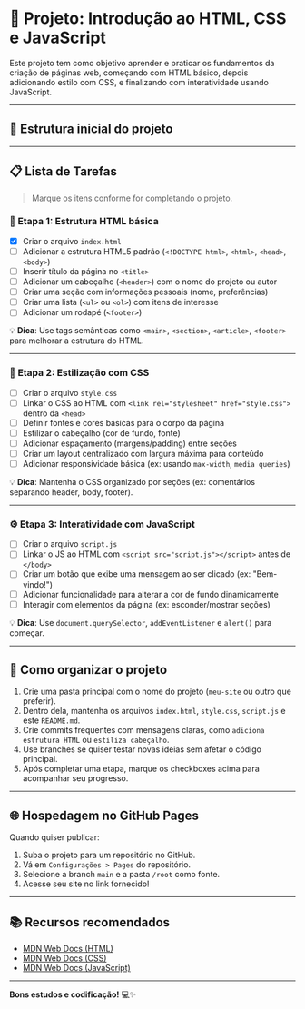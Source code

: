 # 🚀 Projeto: Introdução ao HTML, CSS e JavaScript

Este projeto tem como objetivo aprender e praticar os fundamentos da criação de páginas web, começando com HTML básico, depois adicionando estilo com CSS, e finalizando com interatividade usando JavaScript.

---

## 📁 Estrutura inicial do projeto

---

## 📋 Lista de Tarefas

> Marque os itens conforme for completando o projeto.

### 🧱 Etapa 1: Estrutura HTML básica

- [X] Criar o arquivo `index.html`
- [ ] Adicionar a estrutura HTML5 padrão (`<!DOCTYPE html>`, `<html>`, `<head>`, `<body>`)
- [ ] Inserir título da página no `<title>`
- [ ] Adicionar um cabeçalho (`<header>`) com o nome do projeto ou autor
- [ ] Criar uma seção com informações pessoais (nome, preferências)
- [ ] Criar uma lista (`<ul>` ou `<ol>`) com itens de interesse
- [ ] Adicionar um rodapé (`<footer>`)

💡 **Dica**: Use tags semânticas como `<main>`, `<section>`, `<article>`, `<footer>` para melhorar a estrutura do HTML.

---

### 🎨 Etapa 2: Estilização com CSS

- [ ] Criar o arquivo `style.css`
- [ ] Linkar o CSS ao HTML com `<link rel="stylesheet" href="style.css">` dentro da `<head>`
- [ ] Definir fontes e cores básicas para o corpo da página
- [ ] Estilizar o cabeçalho (cor de fundo, fonte)
- [ ] Adicionar espaçamento (margens/padding) entre seções
- [ ] Criar um layout centralizado com largura máxima para conteúdo
- [ ] Adicionar responsividade básica (ex: usando `max-width`, `media queries`)

💡 **Dica**: Mantenha o CSS organizado por seções (ex: comentários separando header, body, footer).

---

### ⚙️ Etapa 3: Interatividade com JavaScript

- [ ] Criar o arquivo `script.js`
- [ ] Linkar o JS ao HTML com `<script src="script.js"></script>` antes de `</body>`
- [ ] Criar um botão que exibe uma mensagem ao ser clicado (ex: "Bem-vindo!")
- [ ] Adicionar funcionalidade para alterar a cor de fundo dinamicamente
- [ ] Interagir com elementos da página (ex: esconder/mostrar seções)

💡 **Dica**: Use `document.querySelector`, `addEventListener` e `alert()` para começar.

---

## 🧭 Como organizar o projeto

1. Crie uma pasta principal com o nome do projeto (`meu-site` ou outro que preferir).
2. Dentro dela, mantenha os arquivos `index.html`, `style.css`, `script.js` e este `README.md`.
3. Crie commits frequentes com mensagens claras, como `adiciona estrutura HTML` ou `estiliza cabeçalho`.
4. Use branches se quiser testar novas ideias sem afetar o código principal.
5. Após completar uma etapa, marque os checkboxes acima para acompanhar seu progresso.

---

## 🌐 Hospedagem no GitHub Pages

Quando quiser publicar:

1. Suba o projeto para um repositório no GitHub.
2. Vá em `Configurações > Pages` do repositório.
3. Selecione a branch `main` e a pasta `/root` como fonte.
4. Acesse seu site no link fornecido!

---

## 📚 Recursos recomendados

- [MDN Web Docs (HTML)](https://developer.mozilla.org/pt-BR/docs/Web/HTML)
- [MDN Web Docs (CSS)](https://developer.mozilla.org/pt-BR/docs/Web/CSS)
- [MDN Web Docs (JavaScript)](https://developer.mozilla.org/pt-BR/docs/Web/JavaScript)

---

**Bons estudos e codificação!** 💻✨  
